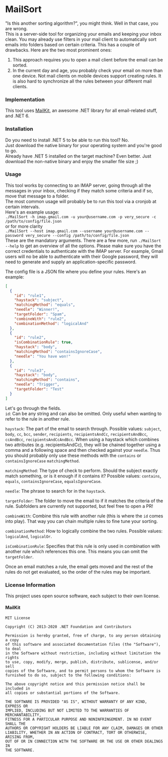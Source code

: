 # MailSort
"Is this another sorting algorithm?", you might think. 
Well in that case, you are wrong.\
This is a server-side tool for organizing your emails and keeping your inbox clean.
You may already use filters in your mail client to automatically sort emails into folders based on certain criteria.
This has a couple of drawbacks. Here are the two most prominent ones:
1) This approach requires you to open a mail client before the email can be sorted.
2) In the current day and age, you probably check your email on more than one device. Not mail clients on mobile devices support creating rules. It is also hard to synchronize all the rules between your different mail clients.

### Implementation
This tool uses [MailKit](https://github.com/jstedfast/MailKit), an awesome .NET library for all email-related stuff, and .NET 6.

### Installation
Do you need to install .NET 5 to be able to run this tool? No.\
Just download the native binary for your operating system and you're good to go.\
Already have .NET 5 installed on the target machine? Even better. Just download the non-native binary and enjoy the smaller file size ;)

### Usage
This tool works by connecting to an IMAP server, going through all the messages in your inbox, checking if they match some criteria and if so, move that message to a folder.\
The most common usage will probably be to run this tool via a cronjob at certain intervals.\
Here's an example usage:\
`./MailSort -h imap.gmail.com -u your@username.com -p very_secure -c /path/to/config/file.json`\
or for more clarity\
`./MailSort --host imap.gmail.com --username your@username.com --password very_secure --config /path/to/config/file.json`\
These are the mandatory arguments. There are a few more, run `./MailSort --help` to get an overview of all the options.
Please make sure you have the correct credentials to authenticate with the IMAP server. For example, Gmail users will no be able to authenticate with their Google password, they will need to generate and supply an application-specific password.

The config file is a JSON file where you define your rules. Here's an example:
```json
[
  {
    "id": "rule1",
    "haystack": "subject",
    "matchingMethod": "equals",
    "needle": "Winner!",
    "targetFolder": "Spam",
    "combineWith": "rule2",
    "combinationMethod": "logicalAnd"
  },
  {
    "id": "rule2",
    "isCombinationRule": true,
    "haystack": "body",
    "matchingMethod": "containsIgnoreCase",
    "needle": "You have won!"
  },
  {
    "id": "rule3",
    "haystack": "body",
    "matchingMethod": "contains",
    "needle": "Trigger",
    "targetFolder": "Test"
  }
]
```
Let's go through the fields.\
`id`: Can be any string and can also be omitted. Only useful when wanting to refer to the rule in another rule.

`haystack`: The part of the email to search through. Possible values: `subject`, `body`, `cc`, `bcc`, `sender`, `recipients`, `recipientsAndCc`, `recipientsAndBcc`, `ccAndBcc`, `recipientsAndCcAndBcc`. When using a haystack which combines two attributes (e.g. recipientsAndCc), they will be chained together using a comma and a following space and then checked against your `needle`. Thus you should probably only use these methods with the `contains` or `containsIgnoreCase` `matchingMethod`.

`matchingMethod`: The type of check to perform. Should the subject exactly match something, or is it enough if it contains it? Possible values: `contains`, `equals`, `containsIgnoreCase`, `equalsIgnoreCase`.

`needle`: The phrase to search for in the `haystack`.

`targetFolder`: The folder to move the email to if it matches the criteria of the rule. Subfolders are currently not supported, but feel free to open a PR!

`combineWith`: Combine this rule with another rule (this is where the `id` comes into play). That way you can chain multiple rules to fine tune your sorting.

`combinationMethod`: How to logically combine the two rules. Possible values: `logicalAnd`, `logicalOr`.

`isCombinationRule`: Specifies that this rule is only used in combination with another rule which references this one. This means you can omit the `targetFolder`.

Once an email matches a rule, the email gets moved and the rest of the rules do not get evaluated, so the order of the rules may be important.

### License Information
This project uses open source software, each subject to their own license.

#### MailKit
```
MIT License

Copyright (C) 2013-2020 .NET Foundation and Contributors

Permission is hereby granted, free of charge, to any person obtaining a copy
of this software and associated documentation files (the "Software"), to deal
in the Software without restriction, including without limitation the rights
to use, copy, modify, merge, publish, distribute, sublicense, and/or sell
copies of the Software, and to permit persons to whom the Software is
furnished to do so, subject to the following conditions:

The above copyright notice and this permission notice shall be included in
all copies or substantial portions of the Software.

THE SOFTWARE IS PROVIDED "AS IS", WITHOUT WARRANTY OF ANY KIND, EXPRESS OR
IMPLIED, INCLUDING BUT NOT LIMITED TO THE WARRANTIES OF MERCHANTABILITY,
FITNESS FOR A PARTICULAR PURPOSE AND NONINFRINGEMENT. IN NO EVENT SHALL THE
AUTHORS OR COPYRIGHT HOLDERS BE LIABLE FOR ANY CLAIM, DAMAGES OR OTHER
LIABILITY, WHETHER IN AN ACTION OF CONTRACT, TORT OR OTHERWISE, ARISING FROM,
OUT OF OR IN CONNECTION WITH THE SOFTWARE OR THE USE OR OTHER DEALINGS IN
THE SOFTWARE.
```
